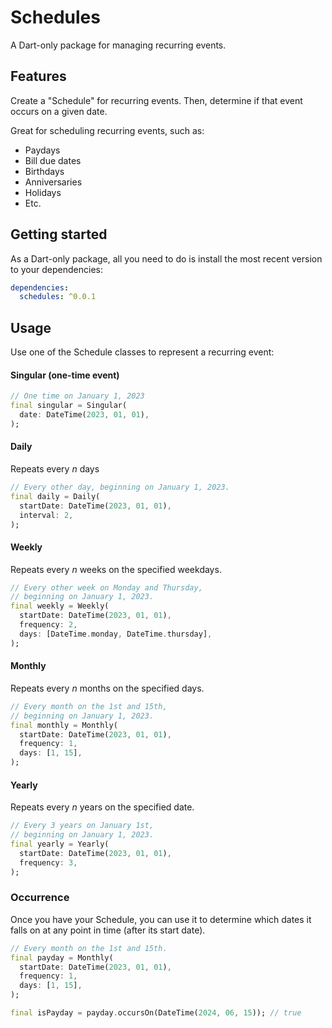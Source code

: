 # Schedules

A Dart-only package for managing recurring events.

## Features

Create a "Schedule" for recurring events. Then, determine if that event occurs on a given date.

Great for scheduling recurring events, such as:
  * Paydays
  * Bill due dates
  * Birthdays
  * Anniversaries
  * Holidays
  * Etc.

## Getting started

As a Dart-only package, all you need to do is install the most recent version to your dependencies:

```yaml
dependencies:
  schedules: ^0.0.1
```

## Usage

Use one of the Schedule classes to represent a recurring event:

#### Singular (one-time event)

```dart
// One time on January 1, 2023
final singular = Singular(
  date: DateTime(2023, 01, 01),
);
```

#### Daily

Repeats every _n_ days

```dart
// Every other day, beginning on January 1, 2023.
final daily = Daily(
  startDate: DateTime(2023, 01, 01),
  interval: 2,
);
```

#### Weekly

Repeats every _n_ weeks on the specified weekdays.

```dart
// Every other week on Monday and Thursday, 
// beginning on January 1, 2023.
final weekly = Weekly(
  startDate: DateTime(2023, 01, 01),
  frequency: 2,
  days: [DateTime.monday, DateTime.thursday],
);
```

#### Monthly

Repeats every _n_ months on the specified days.

```dart
// Every month on the 1st and 15th,
// beginning on January 1, 2023.
final monthly = Monthly(
  startDate: DateTime(2023, 01, 01),
  frequency: 1,
  days: [1, 15],
);
```

#### Yearly

Repeats every _n_ years on the specified date.

```dart
// Every 3 years on January 1st, 
// beginning on January 1, 2023.
final yearly = Yearly(
  startDate: DateTime(2023, 01, 01),
  frequency: 3,
);
```

### Occurrence

Once you have your Schedule, you can use it to determine which dates it falls on at any point in time (after its start date).

```dart
// Every month on the 1st and 15th.
final payday = Monthly(
  startDate: DateTime(2023, 01, 01),
  frequency: 1,
  days: [1, 15],
);

final isPayday = payday.occursOn(DateTime(2024, 06, 15)); // true
```